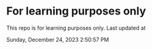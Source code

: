 # For learning purposes only
This repo is for learning purposes only.
Last updated at

Sunday, December 24, 2023 2:50:57 PM

